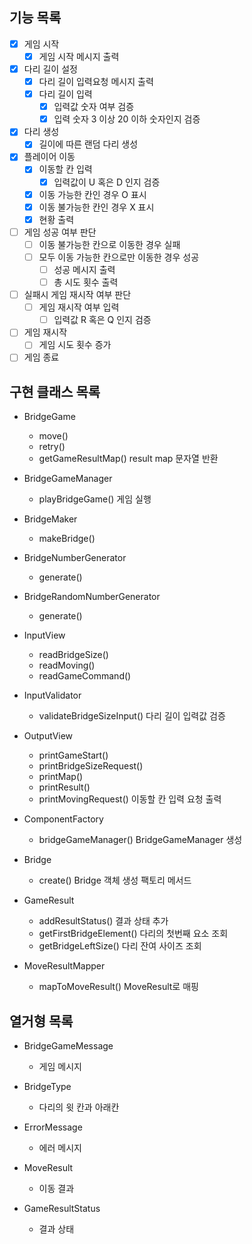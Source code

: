 ## 기능 목록
- [x] 게임 시작
  - [x] 게임 시작 메시지 출력
- [x] 다리 길이 설정
  - [x] 다리 길이 입력요청 메시지 출력
  - [x] 다리 길이 입력
    - [x] 입력값 숫자 여부 검증
    - [x] 입력 숫자 3 이상 20 이하 숫자인지 검증
- [x] 다리 생성
  - [x] 길이에 따른 랜덤 다리 생성
- [x] 플레이어 이동
  - [x] 이동할 칸 입력
    - [x] 입력값이 U 혹은 D 인지 검증
  - [x] 이동 가능한 칸인 경우 O 표시
  - [x] 이동 불가능한 칸인 경우 X 표시
  - [x] 현황 출력
- [ ] 게임 성공 여부 판단
  - [ ] 이동 불가능한 칸으로 이동한 경우 실패
  - [ ] 모두 이동 가능한 칸으로만 이동한 경우 성공
    - [ ] 성공 메시지 출력
    - [ ] 총 시도 횟수 출력
- [ ] 실패시 게임 재시작 여부 판단
  - [ ] 게임 재시작 여부 입력
    - [ ] 입력값 R 혹은 Q 인지 검증
- [ ] 게임 재시작
  - [ ] 게임 시도 횟수 증가
- [ ] 게임 종료

## 구현 클래스 목록
- BridgeGame
  - move()
  - retry()
  - getGameResultMap() result map 문자열 반환

- BridgeGameManager
  - playBridgeGame() 게임 실행

- BridgeMaker
  - makeBridge()

- BridgeNumberGenerator
  - generate()

- BridgeRandomNumberGenerator
  - generate()

- InputView
  - readBridgeSize()
  - readMoving()
  - readGameCommand()

- InputValidator
  - validateBridgeSizeInput() 다리 길이 입력값 검증

- OutputView
  - printGameStart()
  - printBridgeSizeRequest()
  - printMap()
  - printResult()
  - printMovingRequest() 이동할 칸 입력 요청 출력

- ComponentFactory
  - bridgeGameManager() BridgeGameManager 생성

- Bridge
  - create() Bridge 객체 생성 팩토리 메서드

- GameResult
  - addResultStatus() 결과 상태 추가
  - getFirstBridgeElement() 다리의 첫번째 요소 조회
  - getBridgeLeftSize() 다리 잔여 사이즈 조회

- MoveResultMapper
  - mapToMoveResult() MoveResult로 매핑

## 열거형 목록
- BridgeGameMessage
  - 게임 메시지

- BridgeType
  - 다리의 윗 칸과 아래칸

- ErrorMessage
  - 에러 메시지

- MoveResult
  - 이동 결과

- GameResultStatus
  - 결과 상태
